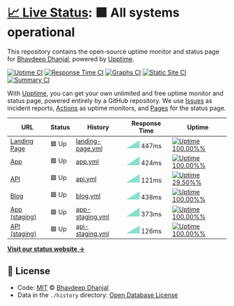 # [📈 Live Status](https://alivenotions.github.io/status.getfetch.io): <!--live status--> **🟩 All systems operational**

This repository contains the open-source uptime monitor and status page for [Bhavdeep Dhanjal](https://thinkspace.sh), powered by [Upptime](https://github.com/upptime/upptime).

[![Uptime CI](https://github.com/koj-co/upptime/workflows/Uptime%20CI/badge.svg)](https://github.com/koj-co/upptime/actions?query=workflow%3A%22Uptime+CI%22)
[![Response Time CI](https://github.com/koj-co/upptime/workflows/Response%20Time%20CI/badge.svg)](https://github.com/koj-co/upptime/actions?query=workflow%3A%22Response+Time+CI%22)
[![Graphs CI](https://github.com/koj-co/upptime/workflows/Graphs%20CI/badge.svg)](https://github.com/koj-co/upptime/actions?query=workflow%3A%22Graphs+CI%22)
[![Static Site CI](https://github.com/koj-co/upptime/workflows/Static%20Site%20CI/badge.svg)](https://github.com/koj-co/upptime/actions?query=workflow%3A%22Static+Site+CI%22)
[![Summary CI](https://github.com/koj-co/upptime/workflows/Summary%20CI/badge.svg)](https://github.com/koj-co/upptime/actions?query=workflow%3A%22Summary+CI%22)

With [Upptime](https://upptime.js.org), you can get your own unlimited and free uptime monitor and status page, powered entirely by a GitHub repository. We use [Issues](https://github.com/alivenotions/status.getfetch.io/issues) as incident reports, [Actions](https://github.com/alivenotions/status.getfetch.io/actions) as uptime monitors, and [Pages](https://alivenotions.github.io/status.getfetch.io) for the status page.

<!--start: status pages-->
<!-- This summary is generated by Upptime (https://github.com/upptime/upptime) -->
<!-- Do not edit this manually, your changes will be overwritten -->

| URL                                          | Status | History                                                                                                        | Response Time                                                                     | Uptime                                                                                                                                                                                                                                                    |
| -------------------------------------------- | ------ | -------------------------------------------------------------------------------------------------------------- | --------------------------------------------------------------------------------- | --------------------------------------------------------------------------------------------------------------------------------------------------------------------------------------------------------------------------------------------------------- |
| [Landing Page](https://getfetch.io)          | 🟩 Up  | [landing-page.yml](https://github.com/alivenotions/status.getfetch.io/commits/master/history/landing-page.yml) | <img alt="Response time graph" src="./graphs/landing-page.png" height="20"> 447ms | [![Uptime 100.00%%](https://img.shields.io/endpoint?url=https%3A%2F%2Fraw.githubusercontent.com%2Falivenotions%2Fstatus.getfetch.io%2Fmaster%2Fapi%2Flanding-page%2Fuptime.json)](https://alivenotions.github.io/status.getfetch.io/history/landing-page) |
| [App](https://app.getfetch.io)               | 🟩 Up  | [app.yml](https://github.com/alivenotions/status.getfetch.io/commits/master/history/app.yml)                   | <img alt="Response time graph" src="./graphs/app.png" height="20"> 424ms          | [![Uptime 100.00%%](https://img.shields.io/endpoint?url=https%3A%2F%2Fraw.githubusercontent.com%2Falivenotions%2Fstatus.getfetch.io%2Fmaster%2Fapi%2Fapp%2Fuptime.json)](https://alivenotions.github.io/status.getfetch.io/history/app)                   |
| [API](https://api.getfetch.io)               | 🟩 Up  | [api.yml](https://github.com/alivenotions/status.getfetch.io/commits/master/history/api.yml)                   | <img alt="Response time graph" src="./graphs/api.png" height="20"> 121ms          | [![Uptime 29.50%%](https://img.shields.io/endpoint?url=https%3A%2F%2Fraw.githubusercontent.com%2Falivenotions%2Fstatus.getfetch.io%2Fmaster%2Fapi%2Fapi%2Fuptime.json)](https://alivenotions.github.io/status.getfetch.io/history/api)                    |
| [Blog](https://blog.getfetch.io)             | 🟩 Up  | [blog.yml](https://github.com/alivenotions/status.getfetch.io/commits/master/history/blog.yml)                 | <img alt="Response time graph" src="./graphs/blog.png" height="20"> 438ms         | [![Uptime 100.00%%](https://img.shields.io/endpoint?url=https%3A%2F%2Fraw.githubusercontent.com%2Falivenotions%2Fstatus.getfetch.io%2Fmaster%2Fapi%2Fblog%2Fuptime.json)](https://alivenotions.github.io/status.getfetch.io/history/blog)                 |
| [App (staging)](https://staging.getfetch.io) | 🟩 Up  | [app-staging.yml](https://github.com/alivenotions/status.getfetch.io/commits/master/history/app-staging.yml)   | <img alt="Response time graph" src="./graphs/app-staging.png" height="20"> 373ms  | [![Uptime 100.00%%](https://img.shields.io/endpoint?url=https%3A%2F%2Fraw.githubusercontent.com%2Falivenotions%2Fstatus.getfetch.io%2Fmaster%2Fapi%2Fapp-staging%2Fuptime.json)](https://alivenotions.github.io/status.getfetch.io/history/app-staging)   |
| [API (staging)](https://dev.getfetch.io)     | 🟩 Up  | [api-staging.yml](https://github.com/alivenotions/status.getfetch.io/commits/master/history/api-staging.yml)   | <img alt="Response time graph" src="./graphs/api-staging.png" height="20"> 126ms  | [![Uptime 100.00%%](https://img.shields.io/endpoint?url=https%3A%2F%2Fraw.githubusercontent.com%2Falivenotions%2Fstatus.getfetch.io%2Fmaster%2Fapi%2Fapi-staging%2Fuptime.json)](https://alivenotions.github.io/status.getfetch.io/history/api-staging)   |

<!--end: status pages-->

[**Visit our status website →**](https://alivenotions.github.io/status.getfetch.io)

## 📄 License

- Code: [MIT](./LICENSE) © [Bhavdeep Dhanjal](https://thinkspace.sh)
- Data in the `./history` directory: [Open Database License](https://opendatacommons.org/licenses/odbl/1-0/)
